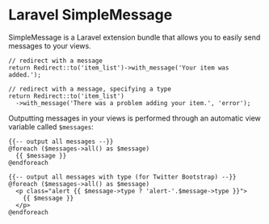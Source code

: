 Laravel SimpleMessage
=====================

SimpleMessage is a Laravel extension bundle that allows you to easily send messages to your views.

    // redirect with a message
    return Redirect::to('item_list')->with_message('Your item was added.');

    // redirect with a message, specifying a type
    return Redirect::to('item_list')
      ->with_message('There was a problem adding your item.', 'error');

Outputting messages in your views is performed through an automatic view variable
called `$messages`:

    {{-- output all messages --}}
    @foreach ($messages->all() as $message)
      {{ $message }}
    @endforeach

    {{-- output all messages with type (for Twitter Bootstrap) --}}
    @foreach ($messages->all() as $message)
      <p class="alert {{ $message->type ? 'alert-'.$message->type }}">
        {{ $message }}
      </p>
    @endforeach